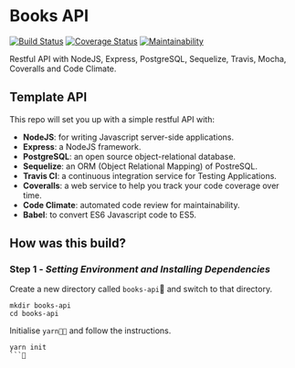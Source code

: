# Books API

[![Build Status](https://travis-ci.org/javierlopeza/books-admin.svg?branch=master)](https://travis-ci.org/javierlopeza/books-admin)
[![Coverage Status](https://coveralls.io/repos/github/javierlopeza/books-admin/badge.svg?branch=master)](https://coveralls.io/github/javierlopeza/books-admin?branch=master)
[![Maintainability](https://api.codeclimate.com/v1/badges/0c0992a9d67e3663b55f/maintainability)](https://codeclimate.com/github/javierlopeza/books-admin/maintainability)

Restful API with NodeJS, Express, PostgreSQL, Sequelize, Travis, Mocha, Coveralls and Code Climate.

## Template API

This repo will set you up with a simple restful API with:

- **NodeJS**: for writing Javascript server-side applications.
- **Express**: a NodeJS framework.
- **PostgreSQL**: an open source object-relational database.
- **Sequelize**: an ORM (Object Relational Mapping) of PostreSQL.
- **Travis CI**: a continuous integration service for Testing Applications.
- **Coveralls**: a web service to help you track your code coverage over time.
- **Code Climate**: automated code review for maintainability.
- **Babel**: to convert ES6 Javascript code to ES5.

## How was this build?

### Step 1 - _Setting Environment and Installing Dependencies_

Create a new directory called `books-api` and switch to that directory.

```
mkdir books-api
cd books-api
```

Initialise `yarn` and follow the instructions.
```
yarn init
```


